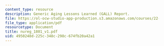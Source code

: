 ```yaml
---
content_type: resource
description: Generic Aging Lessons Learned (GALL) Report.
file: https://ol-ocw-studio-app-production.s3.amazonaws.com/courses/22-39-integration-of-reactor-design-operations-and-safety-fall-2006/4950248d225c348c298c674fb20a42a1_nureg_1801_v1.pdf
file_type: application/pdf
resourcetype: Document
title: nureg_1801_v1.pdf
uid: 4950248d-225c-348c-298c-674fb20a42a1
---
```

